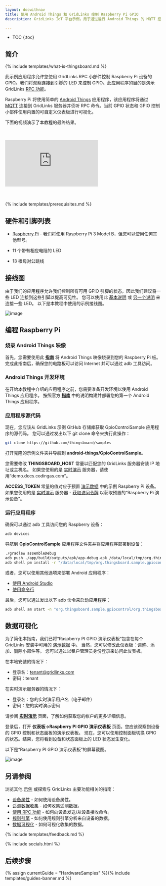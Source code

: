 ```yaml
---
layout: docwithnav
title: 使用 Android Things 和 GridLinks 控制 Raspberry Pi GPIO
description: GridLinks IoT 平台示例，用于通过运行 Android Things 的 MQTT 控制 Raspberry Pi GPIO

---
```


* TOC
{:toc}

## 简介
{% include templates/what-is-thingsboard.md %}

此示例应用程序允许您使用 GridLinks RPC 小部件控制 Raspberry Pi 设备的 GPIO。我们将观察连接到引脚的 LED 来控制 GPIO。此应用程序的目的是演示 GridLinks [RPC 功能](/docs/user-guide/rpc/)。

Raspberry Pi 将使用简单的 [Android Things](https://developer.android.com/things/index.html) 应用程序，该应用程序将通过 [MQTT](https://en.wikipedia.org/wiki/MQTT) 连接到 GridLinks 服务器并侦听 RPC 命令。当前 GPIO 状态和 GPIO 控制小部件使用内置的可自定义仪表板进行可视化。

下面的视频演示了本教程的最终结果。

<br>
<br>
<div id="video">  
    <div id="video_wrapper">
        <iframe src="https://www.youtube.com/embed/SRnYjoS3M0Y" frameborder="0" allowfullscreen></iframe>
    </div>
</div>
<br>
<br>

{% include templates/prerequisites.md %}

## 硬件和引脚列表

- [Raspberry Pi](https://en.wikipedia.org/wiki/Raspberry_Pi) - 我们将使用 Raspberry Pi 3 Model B，但您可以使用任何其他型号。

- 11 个带有相应电阻的 LED

- 13 根母对公跳线

## 接线图

由于我们的应用程序允许我们控制所有可用 GPIO 引脚的状态，因此我们建议将一些 LED 连接到这些引脚以提高可见性。
您可以使用此 [基本说明](https://www.raspberrypi.org/documentation/usage/gpio/) 或 [另一个说明](https://projects.drogon.net/raspberry-pi/gpio-examples/tux-crossing/gpio-examples-1-a-single-led/) 来连接一些 LED。
以下是本教程中使用的示例接线图。

![image](/images/samples/raspberry/gpio-android-things/raspberry-gpio-leds.png)

## 编程 Raspberry Pi

### 烧录 Android Things 映像

首先，您需要使用此 [**指南**](https://developer.android.com/things/hardware/raspberrypi.html#flashing_the_image) 将 Android Things 映像烧录到您的 Raspberry Pi 板。
完成此指南后，确保您的电路板可以访问 Internet 并可以通过 adb 工具访问。

### Android Things 开发环境

在开始本教程中介绍的应用程序之前，您需要准备开发环境以使用 Android Things 应用程序。
按照官方 [**指南**](https://developer.android.com/things/training/first-device/index.html) 中的说明构建并部署您的第一个 Android Things 应用程序。

### 应用程序源代码

现在，您应该从 GridLinks 示例 GitHub 存储库获取 GpioControlSample 应用程序的源代码。
您可以通过发出以下 git clone 命令来执行此操作：

```bash
git clone https://github.com/thingsboard/samples
```

打开克隆的示例文件夹并导航到 **android-things/GpioControlSample**。

您需要修改 **THINGSBOARD_HOST** 常量以匹配您的 GridLinks 服务器安装 IP 地址或主机名。
如果您使用的是 [实时演示](https://gridlinks.codingas.com/) 服务器，请使用“demo.docs.codingas.com”。

**ACCESS_TOKEN** 常量的值对应于预置 [演示数据](/docs/samples/demo-account/#tenant-devices) 中的示例 Raspberry Pi 设备。
如果您使用的是 [实时演示](https://gridlinks.codingas.com/) 服务器 - [获取访问令牌](/docs/user-guide/ui/devices/#manage-device-credentials) 以获取预置的“Raspberry Pi 演示设备”。

### 运行应用程序

确保可以通过 adb 工具访问您的 Raspberry 设备：

```bash
adb devices
```

导航到 **GpioControlSample** 应用程序文件夹并将应用程序部署到设备：

```bash
./gradlew assembleDebug
adb push ./app/build/outputs/apk/app-debug.apk /data/local/tmp/org.thingsboard.sample.gpiocontrol
adb shell pm install -r "/data/local/tmp/org.thingsboard.sample.gpiocontrol"
```

或者，您可以使用其他选项来部署 Android 应用程序：

- [使用 Android Studio](https://developer.android.com/studio/run/index.html)
- [使用命令行](https://developer.android.com/studio/build/building-cmdline.html)

最后，您可以通过发出以下 adb 命令来启动应用程序：

```bash
adb shell am start -n "org.thingsboard.sample.gpiocontrol/org.thingsboard.sample.gpiocontrol.GpioControlActivity" -a android.intent.action.MAIN -c android.intent.category.LAUNCHER
```

## 数据可视化

为了简化本指南，我们已将“Raspberry PI GPIO 演示仪表板”包含在每个 GridLinks 安装中可用的 [演示数据](/docs/samples/demo-account/#dashboards) 中。
当然，您可以修改此仪表板：调整、添加、删除小部件等。
您可以通过以租户管理员身份登录来访问此仪表板。

在本地安装的情况下：

- 登录名：tenant@gridlinks.com
- 密码：tenant

在实时演示服务器的情况下：

- 登录名：您的实时演示用户名（电子邮件）
- 密码：您的实时演示密码

请参阅 **[实时演示](/docs/user-guide/live-demo/)** 页面，了解如何获取您的帐户的更多详细信息。

登录后，打开 **仪表板->Raspberry PI GPIO 演示仪表板** 页面。您应该观察到设备的 GPIO 控制和状态面板的演示仪表板。
现在，您可以使用控制面板切换 GPIO 的状态。结果，您将看到设备和状态面板上的 LED 状态发生变化。

以下是“Raspberry PI GPIO 演示仪表板”的屏幕截图。

![image](/images/samples/raspberry/gpio/dashboard.png)

## 另请参阅

浏览其他 [示例](/docs/samples) 或探索与 GridLinks 主要功能相关的指南：

- [设备属性](/docs/user-guide/attributes/) - 如何使用设备属性。
- [遥测数据收集](/docs/user-guide/telemetry/) - 如何收集遥测数据。
- [使用 RPC 功能](/docs/user-guide/rpc/) - 如何向设备发送/从设备接收命令。
- [规则引擎](/docs/user-guide/rule-engine/) - 如何使用规则引擎分析来自设备的数据。
- [数据可视化](/docs/user-guide/visualization/) - 如何可视化收集的数据。

{% include templates/feedback.md %}

{% include socials.html %}

## 后续步骤

{% assign currentGuide = "HardwareSamples" %}{% include templates/guides-banner.md %}